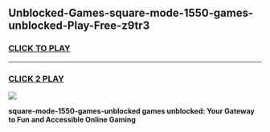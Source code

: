
## Unblocked-Games-square-mode-1550-games-unblocked-Play-Free-z9tr3
<h3>
<a href="https://premium76.site?title=square-mode-1550-games-unblocked&ref=20A">CLICK TO PLAY</a></h3>
<hr>

<h3>
<a href="https://premium76.site?title=square-mode-1550-games-unblocked&ref=20A">CLICK 2 PLAY</a>
  
</h3>

<a href="https://premium76.site?title=square-mode-1550-games-unblocked&ref=20A"><img src="https://clearcache.store/games.png"></a>


**square-mode-1550-games-unblocked games unblocked: Your Gateway to Fun and Accessible Online Gaming**
